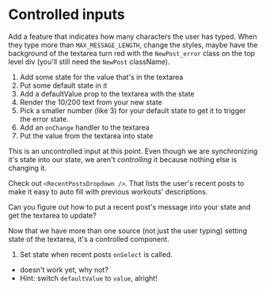 # Controlled inputs

Add a feature that indicates how many characters the user has typed. When they type more than `MAX_MESSAGE_LENGTH`, change the styles, maybe have the background of the textarea turn red with the `NewPost_error` class on the top level div (you'll still need the `NewPost` className).

1. Add some state for the value that's in the textarea
2. Put some default state in it
3. Add a defaultValue prop to the textarea with the state
4. Render the 10/200 text from your new state
5. Pick a smaller number (like 3) for your default state to get it to trigger the error state.
6. Add an `onChange` handler to the textarea
7. Put the value from the textarea into state

This is an uncontrolled input at this point. Even though we are synchronizing it's state into our state, we aren't _controlling_ it because nothing else is changing it.

Check out `<RecentPostsDropdown />`. That lists the user's recent posts to make it easy to auto fill with previous workouts' descriptions.

Can you figure out how to put a recent post's message into your state and get the textarea to update?

Now that we have more than one source (not just the user typing) setting state of the textarea, it's a controlled component.

1. Set state when recent posts `onSelect` is called.

- doesn't work yet, why not?
- Hint: switch `defaultValue` to `value`, alright!
